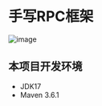 # 手写RPC框架
![image](https://github.com/user-attachments/assets/ac739cf9-9eaa-4159-9d4f-8e5e2b783fe2)

## 本项目开发环境
- JDK17 <br>
- Maven 3.6.1 <br>


